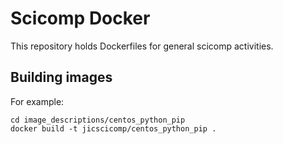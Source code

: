 # Scicomp Docker

This repository holds Dockerfiles for general scicomp activities.

## Building images

For example:

    cd image_descriptions/centos_python_pip
    docker build -t jicscicomp/centos_python_pip .

